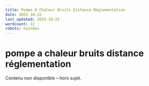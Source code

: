 ```yaml
---
title: Pompe A Chaleur Bruits Distance Réglementation
date: 2025-10-22
last_updated: 2025-10-22
wordcount: 12
robots: noindex
---
```


# pompe a chaleur bruits distance réglementation

Contenu non disponible – hors sujet.